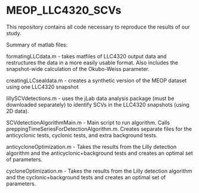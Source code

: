 # MEOP_LLC4320_SCVs

This repository contains all code necessary to reproduce the results of our study. 

Summary of matlab files:

formatingLLCdata.m - takes matfiles of LLC4320 output data and restructures the data in a more easily usable format. Also includes the snapshot-wide calculation of the Okubo-Weiss parameter. 

creatingLLCsealdata.m - creates a synthetic version of the MEOP dataset using one LLC4320 snapshot

lillySCVdetections.m - uses the jLab data analysis package (must be downloaded separately) to identify SCVs in the LLC4320 snapshots (using 2D data). 

SCVdetectionAlgorithmMain.m - Main script to run algorithm. Calls preppingTimeSeriesForDetectionAlgorithm.m. Creates separate files for the anticyclonic tests, cyclonic tests, and extra background tests. 

anticycloneOptimization.m - Takes the results from the Lilly detection algorithm and the anticyclonic+background tests and creates an optimal set of parameters. 

cycloneOptimization.m - Takes the results from the Lilly detection algorithm and the cyclonic+background tests and creates an optimal set of parameters. 




